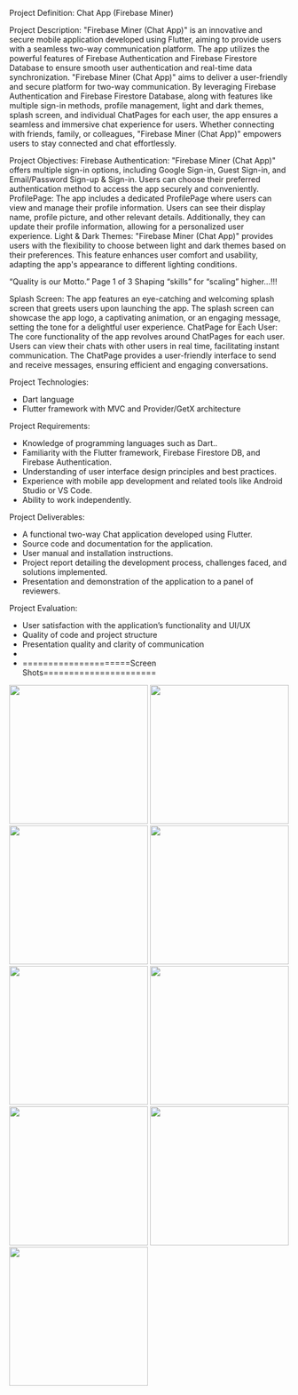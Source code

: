 Project Definition: Chat App (Firebase Miner)

Project Description:
"Firebase Miner (Chat App)" is an innovative and secure mobile application developed using
Flutter, aiming to provide users with a seamless two-way communication platform. The app
utilizes the powerful features of Firebase Authentication and Firebase Firestore Database to
ensure smooth user authentication and real-time data synchronization.
"Firebase Miner (Chat App)" aims to deliver a user-friendly and secure platform for two-way
communication. By leveraging Firebase Authentication and Firebase Firestore Database, along
with features like multiple sign-in methods, profile management, light and dark themes, splash
screen, and individual ChatPages for each user, the app ensures a seamless and immersive chat
experience for users. Whether connecting with friends, family, or colleagues, "Firebase Miner
(Chat App)" empowers users to stay connected and chat effortlessly.

Project Objectives:
Firebase Authentication: "Firebase Miner (Chat App)" offers multiple sign-in options,
including Google Sign-in, Guest Sign-in, and Email/Password Sign-up & Sign-in. Users can
choose their preferred authentication method to access the app securely and conveniently.
ProfilePage: The app includes a dedicated ProfilePage where users can view and manage their
profile information. Users can see their display name, profile picture, and other relevant details.
Additionally, they can update their profile information, allowing for a personalized user
experience.
Light & Dark Themes: "Firebase Miner (Chat App)" provides users with the flexibility to
choose between light and dark themes based on their preferences. This feature enhances user
comfort and usability, adapting the app's appearance to different lighting conditions.

“Quality is our Motto.” Page 1 of 3 Shaping “skills” for “scaling” higher...!!!

Splash Screen: The app features an eye-catching and welcoming splash screen that greets users
upon launching the app. The splash screen can showcase the app logo, a captivating animation,
or an engaging message, setting the tone for a delightful user experience.
ChatPage for Each User: The core functionality of the app revolves around ChatPages for each
user. Users can view their chats with other users in real time, facilitating instant communication.
The ChatPage provides a user-friendly interface to send and receive messages, ensuring efficient
and engaging conversations.

Project Technologies:
- Dart language
- Flutter framework with MVC and Provider/GetX architecture

Project Requirements:
- Knowledge of programming languages such as Dart..
- Familiarity with the Flutter framework, Firebase Firestore DB, and Firebase Authentication.
- Understanding of user interface design principles and best practices.
- Experience with mobile app development and related tools like Android Studio or VS Code.
- Ability to work independently.

Project Deliverables:
- A functional two-way Chat application developed using Flutter.
- Source code and documentation for the application.
- User manual and installation instructions.
- Project report detailing the development process, challenges faced, and solutions implemented.
- Presentation and demonstration of the application to a panel of reviewers.

Project Evaluation:
- User satisfaction with the application’s functionality and UI/UX
- Quality of code and project structure
- Presentation quality and clarity of communication
- 
- =====================Screen Shots======================

<img src="https://github.com/krish-radadiya/chat_app/assets/113992828/6acb3667-4e9c-49c5-9c39-098ab3643e48" width="250">
<img src="https://github.com/krish-radadiya/chat_app/assets/113992828/3a92e4f2-71ce-4f5e-bedf-ff52c92d5d00" width="250">
<img src="https://github.com/krish-radadiya/chat_app/assets/113992828/b3f5d05d-9173-4ac8-a121-bf0badc03d12" width="250">
<img src="https://github.com/krish-radadiya/chat_app/assets/113992828/c24f593b-98bc-46b6-b65b-861d7e367588" width="250">
<img src="https://github.com/krish-radadiya/chat_app/assets/113992828/fe09c259-2762-42cc-a07a-c9110f0acb68" width="250">
<img src="https://github.com/krish-radadiya/chat_app/assets/113992828/6999b6e8-7c18-458a-86be-cb709046d806" width="250">
<img src="https://github.com/krish-radadiya/chat_app/assets/113992828/32cddb95-692a-4bf3-99d5-6941f5c99d9e" width="250">
<img src="https://github.com/krish-radadiya/chat_app/assets/113992828/19d7dc62-e05f-46e2-a1fb-7eb3a9fd42c1" width="250">
<img src="https://github.com/krish-radadiya/chat_app/assets/113992828/73c02a06-ccae-4de9-953f-3bcb7624041d" width="250">







